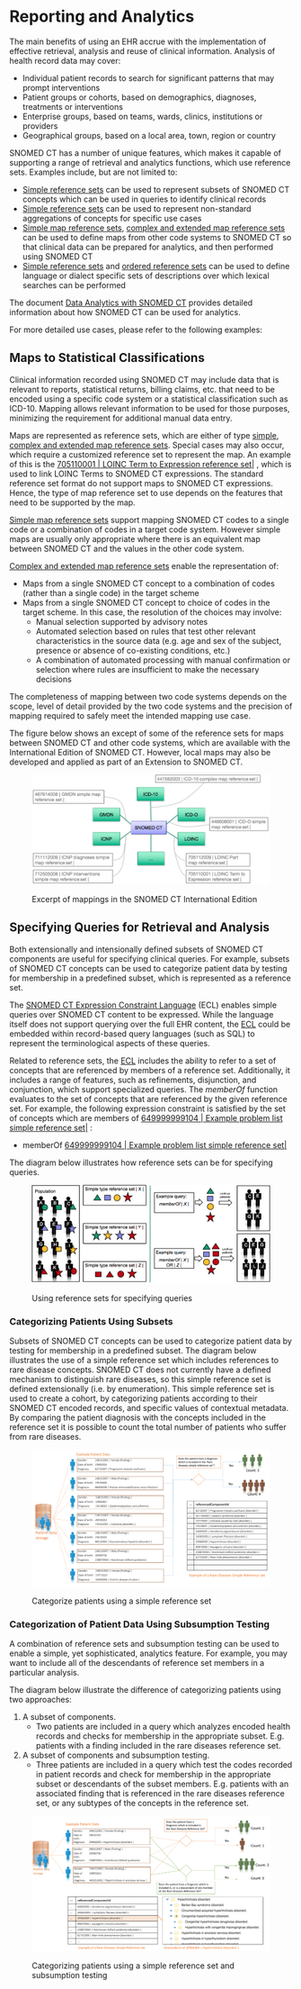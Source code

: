 # Reporting and Analytics

The main benefits of using an EHR accrue with the implementation of effective retrieval, analysis and reuse of clinical information. Analysis of health record data may cover:

* Individual patient records to search for significant patterns that may prompt interventions
* Patient groups or cohorts, based on demographics, diagnoses, treatments or interventions
* Enterprise groups, based on teams, wards, clinics, institutions or providers
* Geographical groups, based on a local area, town, region or country

SNOMED CT has a number of unique features, which makes it capable of supporting a range of retrieval and analytics functions, which use reference sets. Examples include, but are not limited to:

* [Simple reference sets](https://github.com/IHTSDO/snomedct-refset-guide/blob/main/3%20requirements-and-use-cases/3.2%20use-cases/3.2.3%20reporting-and-analytics/5.1-Simple-Reference-Set_35985677.html) can be used to represent subsets of SNOMED CT concepts which can be used in queries to identify clinical records
* [Simple reference sets](https://github.com/IHTSDO/snomedct-refset-guide/blob/main/3%20requirements-and-use-cases/3.2%20use-cases/3.2.3%20reporting-and-analytics/5.1-Simple-Reference-Set_35985677.html) can be used to represent non-standard aggregations of concepts for specific use cases
* [Simple map reference sets](https://github.com/IHTSDO/snomedct-refset-guide/blob/main/pages/createpage.action?spaceKey=DOCRELFMT\&title=5.2.9+Simple+Map+Reference+Set), [complex and extended map reference sets](https://confluence.ihtsdotools.org/display/DOCRELFMT/5.2.3.3+Complex+and+Extended+Map+from+SNOMED+CT+Reference+Sets) can be used to define maps from other code systems to SNOMED CT so that clinical data can be prepared for analytics, and then performed using SNOMED CT
* [Simple reference sets](https://github.com/IHTSDO/snomedct-refset-guide/blob/main/3%20requirements-and-use-cases/3.2%20use-cases/3.2.3%20reporting-and-analytics/5.1-Simple-Reference-Set_35985677.html) and [ordered reference sets](https://github.com/IHTSDO/snomedct-refset-guide/blob/main/3%20requirements-and-use-cases/3.2%20use-cases/3.2.3%20reporting-and-analytics/Ordered-Reference-Set_35985666.html) can be used to define language or dialect specific sets of descriptions over which lexical searches can be performed

The document [Data Analytics with SNOMED CT](https://confluence.ihtsdotools.org/display/DOCANLYT) provides detailed information about how SNOMED CT can be used for analytics.

For more detailed use cases, please refer to the following examples:

## Maps to Statistical Classifications

Clinical information recorded using SNOMED CT may include data that is relevant to reports, statistical returns, billing claims, etc. that need to be encoded using a specific code system or a statistical classification such as ICD-10. Mapping allows relevant information to be used for those purposes, minimizing the requirement for additional manual data entry.

Maps are represented as reference sets, which are either of type [simple](https://github.com/IHTSDO/snomedct-refset-guide/blob/main/pages/createpage.action?spaceKey=DOCRELFMT\&title=5.2.9+Simple+Map+Reference+Set), [complex and extended map reference sets](https://confluence.ihtsdotools.org/display/DOCRELFMT/5.2.3.3+Complex+and+Extended+Map+from+SNOMED+CT+Reference+Sets). Special cases may also occur, which require a customized reference set to represent the map. An example of this is the [705110001 | LOINC Term to Expression reference set|](http://snomed.info/id/705110001) , which is used to link LOINC Terms to SNOMED CT expressions. The standard reference set format do not support maps to SNOMED CT expressions. Hence, the type of map reference set to use depends on the features that need to be supported by the map.

[Simple map reference sets](https://github.com/IHTSDO/snomedct-refset-guide/blob/main/pages/createpage.action?spaceKey=DOCRELFMT\&title=5.2.9+Simple+Map+Reference+Set) support mapping SNOMED CT codes to a single code or a combination of codes in a target code system. However simple maps are usually only appropriate where there is an equivalent map between SNOMED CT and the values in the other code system.

[Complex and extended map reference sets](https://confluence.ihtsdotools.org/display/DOCRELFMT/5.2.3.3+Complex+and+Extended+Map+from+SNOMED+CT+Reference+Sets) enable the representation of:

* Maps from a single SNOMED CT concept to a combination of codes (rather than a single code) in the target scheme
* Maps from a single SNOMED CT concept to choice of codes in the target scheme. In this case, the resolution of the choices may involve:
  * Manual selection supported by advisory notes
  * Automated selection based on rules that test other relevant characteristics in the source data (e.g. age and sex of the subject, presence or absence of co-existing conditions, etc.)
  * A combination of automated processing with manual confirmation or selection where rules are insufficient to make the necessary decisions

The completeness of mapping between two code systems depends on the scope, level of detail provided by the two code systems and the precision of mapping required to safely meet the intended mapping use case.

The figure below shows an except of some of the reference sets for maps between SNOMED CT and other code systems, which are available with the International Edition of SNOMED CT. However, local maps may also be developed and applied as part of an Extension to SNOMED CT.

<figure><img src="../../images/35985625.png" alt=""><figcaption><p>Excerpt of mappings in the SNOMED CT International Edition</p></figcaption></figure>

## Specifying Queries for Retrieval and Analysis

Both extensionally and intensionally defined subsets of SNOMED CT components are useful for specifying clinical queries. For example, subsets of SNOMED CT concepts can be used to categorize patient data by testing for membership in a predefined subset, which is represented as a reference set.

The [SNOMED CT Expression Constraint Language](http://snomed.org/ecl) (ECL) enables simple queries over SNOMED CT content to be expressed. While the language itself does not support querying over the full EHR content, the [ECL](http://snomed.org/ecl) could be embedded within record-based query languages (such as SQL) to represent the terminological aspects of these queries.

Related to reference sets, the [ECL](http://snomed.org/ecl) includes the ability to refer to a set of concepts that are referenced by members of a reference set. Additionally, it includes a range of features, such as refinements, disjunction, and conjunction, which support specialized queries. The _memberOf_ function evaluates to the set of concepts that are referenced by the given reference set. For example, the following expression constraint is satisfied by the set of concepts which are members of [649999999104 | Example problem list simple reference set|](http://snomed.org/fictid#649999999104) :

* memberOf [649999999104 | Example problem list simple reference set|](http://snomed.org/fictid#649999999104)

The diagram below illustrates how reference sets can be for specifying queries.

<figure><img src="../../images/35985612.png" alt=""><figcaption><p> Using reference sets for specifying queries</p></figcaption></figure>

### Categorizing Patients Using Subsets

Subsets of SNOMED CT concepts can be used to categorize patient data by testing for membership in a predefined subset. The diagram below illustrates the use of a simple reference set which includes references to rare disease concepts. SNOMED CT does not currently have a defined mechanism to distinguish rare diseases, so this simple reference set is defined extensionally (i.e. by enumeration). This simple reference set is used to create a cohort, by categorizing patients according to their SNOMED CT encoded records, and specific values of contextual metadata. By comparing the patient diagnosis with the concepts included in the reference set it is possible to count the total number of patients who suffer from rare diseases.

<figure><img src="../../images/35985623.png" alt=""><figcaption><p>Categorize patients using a simple reference set</p></figcaption></figure>

### Categorization of Patient Data Using Subsumption Testing

A combination of reference sets and subsumption testing can be used to enable a simple, yet sophisticated, analytics feature. For example, you may want to include all of the descendants of reference set members in a particular analysis.

The diagram below illustrate the difference of categorizing patients using two approaches:

1. A subset of components.
   * Two patients are included in a query which analyzes encoded health records and checks for membership in the appropriate subset. E.g. patients with a finding included in the rare diseases reference set.
2. A subset of components and subsumption testing.
   * Three patients are included in a query which test the codes recorded in patient records and check for membership in the appropriate subset or descendants of the subset members. E.g. patients with an associated finding that is referenced in the rare diseases reference set, or any subtypes of the concepts in the reference set.

<figure><img src="../../images/35985620.png" alt=""><figcaption><p> Categorizing patients using a simple reference set and subsumption testing</p></figcaption></figure>
